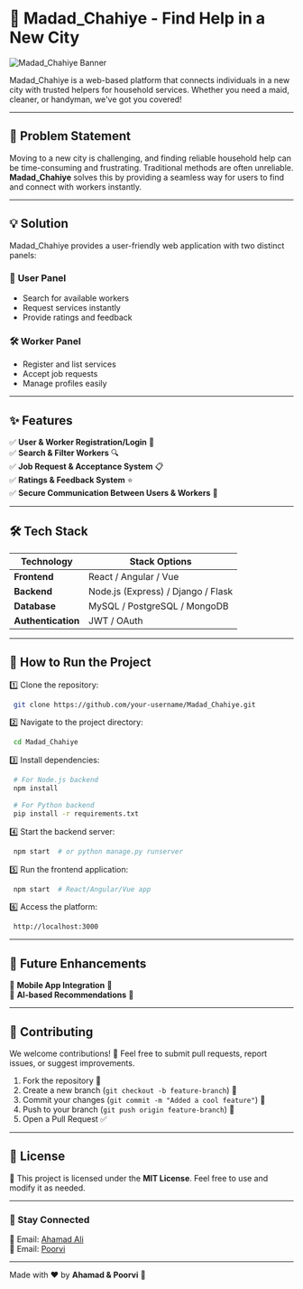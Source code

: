 # 🚀 Madad_Chahiye - Find Help in a New City

![Madad_Chahiye Banner](https://your-image-url.com/banner.png)  

Madad_Chahiye is a web-based platform that connects individuals in a new city with trusted helpers for household services. Whether you need a maid, cleaner, or handyman, we've got you covered!  

---

## 📌 Problem Statement

Moving to a new city is challenging, and finding reliable household help can be time-consuming and frustrating. Traditional methods are often unreliable. **Madad_Chahiye** solves this by providing a seamless way for users to find and connect with workers instantly.

---

## 💡 Solution

Madad_Chahiye provides a user-friendly web application with two distinct panels:

### 👥 **User Panel**
- Search for available workers
- Request services instantly
- Provide ratings and feedback

### 🛠 **Worker Panel**
- Register and list services
- Accept job requests
- Manage profiles easily

---

## ✨ Features

✅ **User & Worker Registration/Login** 🔐  
✅ **Search & Filter Workers** 🔍  
✅ **Job Request & Acceptance System** 📋  
✅ **Ratings & Feedback System** ⭐  
✅ **Secure Communication Between Users & Workers** 💬  

---

## 🛠️ Tech Stack

| Technology      | Stack Options |
|---------------|--------------|
| **Frontend** | React / Angular / Vue |
| **Backend**  | Node.js (Express) / Django / Flask |
| **Database** | MySQL / PostgreSQL / MongoDB |
| **Authentication** | JWT / OAuth |

---

## 🚀 How to Run the Project

1️⃣ Clone the repository:
```sh
 git clone https://github.com/your-username/Madad_Chahiye.git
```

2️⃣ Navigate to the project directory:
```sh
 cd Madad_Chahiye
```

3️⃣ Install dependencies:
```sh
 # For Node.js backend
 npm install
 
 # For Python backend
 pip install -r requirements.txt
```

4️⃣ Start the backend server:
```sh
 npm start  # or python manage.py runserver
```

5️⃣ Run the frontend application:
```sh
 npm start  # React/Angular/Vue app
```

6️⃣ Access the platform:
```sh
 http://localhost:3000
```

---

## 🚀 Future Enhancements

🔹 **Mobile App Integration** 📱  
🔹 **AI-based Recommendations** 🤖  

---

## 🤝 Contributing

We welcome contributions! 🚀 Feel free to submit pull requests, report issues, or suggest improvements. 

1. Fork the repository 📌  
2. Create a new branch (`git checkout -b feature-branch`) 🌱  
3. Commit your changes (`git commit -m "Added a cool feature"`) 🎯  
4. Push to your branch (`git push origin feature-branch`) 🚀  
5. Open a Pull Request ✅  

---

## 📜 License

📝 This project is licensed under the **MIT License**. Feel free to use and modify it as needed.  

---

### 🔗 Stay Connected
📧 Email: [Ahamad Ali](mailto:ahamadwork2426@gmail.com)   
📧 Email: [Poorvi](mailto:lupoorvi09@gmail.com)  

---

Made with ❤️ by **Ahamad & Poorvi** 🚀
